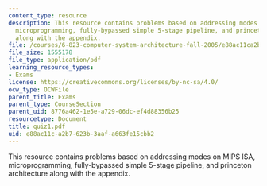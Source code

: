 ```yaml
---
content_type: resource
description: This resource contains problems based on addressing modes on MIPS ISA,
  microprogramming, fully-bypassed simple 5-stage pipeline, and princeton architecture
  along with the appendix.
file: /courses/6-823-computer-system-architecture-fall-2005/e88ac11ca2b7623b3aafa663fe15cbb2_quiz1.pdf
file_size: 1555178
file_type: application/pdf
learning_resource_types:
- Exams
license: https://creativecommons.org/licenses/by-nc-sa/4.0/
ocw_type: OCWFile
parent_title: Exams
parent_type: CourseSection
parent_uid: 8776a462-1e5e-a729-06dc-ef4d88356b25
resourcetype: Document
title: quiz1.pdf
uid: e88ac11c-a2b7-623b-3aaf-a663fe15cbb2
---
```

This resource contains problems based on addressing modes on MIPS ISA, microprogramming, fully-bypassed simple 5-stage pipeline, and princeton architecture along with the appendix.